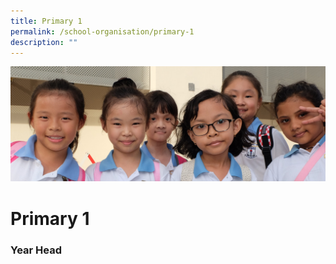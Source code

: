 ```yaml
---
title: Primary 1
permalink: /school-organisation/primary-1
description: ""
---
```

![](/images/DSCF8724-e1492345044373.jpg)

# **Primary 1**

### Year Head
